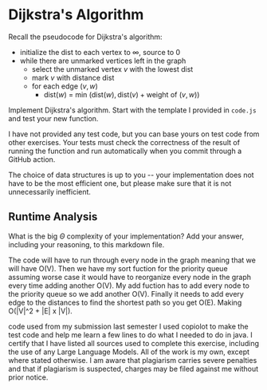 # Dijkstra's Algorithm

Recall the pseudocode for Dijkstra's algorithm:
- initialize the dist to each vertex to $\infty$, source to 0
- while there are unmarked vertices left in the graph
    - select the unmarked vertex $v$ with the lowest dist
    - mark $v$ with distance dist
    - for each edge $(v,w)$
        - dist($w$) = min $\left(\textrm{dist}(w), \textrm{dist}(v) + \textrm{weight of }(v, w)\right)$

Implement Dijkstra's algorithm. Start with the template I provided in `code.js`
and test your new function.

I have not provided any test code, but you can base yours on test code from
other exercises. Your tests must check the correctness of the result of running
the function and run automatically when you commit through a GitHub action.

The choice of data structures is up to you -- your implementation does not have
to be the most efficient one, but please make sure that it is not unnecessarily
inefficient.

## Runtime Analysis

What is the big $\Theta$ complexity of your implementation? Add your
answer, including your reasoning, to this markdown file.

The code will have to run through every node in the graph meaning that we will have O(V).
Then we have my sort fuction for the priority queue assuming worse case it would have to reorganize every node in the graph every time adding another O(V). My add fuction has to add every node to the priority queue so we add another O(V). Finally it needs to add every edge to the distances to find the shortest path so you get O(E). Making O(|V|^2 + |E| x |V|).

code used from my submission last semester I used copiolot to make the test code and help me learn a few lines to do what I needed to do in java. 
I certify that I have listed all sources used to complete this exercise, including the use of any Large Language Models. All of the work is my own, except where stated otherwise. I am aware that plagiarism carries severe penalties and that if plagiarism is suspected, charges may be filed against me without prior notice.
